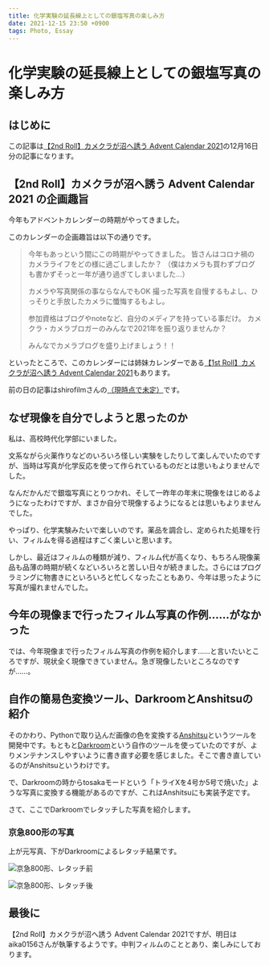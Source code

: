```yaml
---
title: 化学実験の延長線上としての銀塩写真の楽しみ方
date: 2021-12-15 23:50 +0900
tags: Photo, Essay
---
```


# 化学実験の延長線上としての銀塩写真の楽しみ方

## はじめに

この記事は[【2nd Roll】カメクラが沼へ誘う Advent Calendar 2021](https://adventar.org/calendars/6416)の12月16日分の記事になります。

## 【2nd Roll】カメクラが沼へ誘う Advent Calendar 2021 の企画趣旨

今年もアドベントカレンダーの時期がやってきました。

このカレンダーの企画趣旨は以下の通りです。

> 今年もあっという間にこの時期がやってきました。
> 皆さんはコロナ禍のカメラライフをどの様に過ごしましたか？
> （僕はカメラも買わずブログも書かずそっと一年が通り過ぎてしまいました…）
>
> カメラや写真関係の事ならなんでもOK
> 撮った写真を自慢するもよし、ひっそりと手放したカメラに懺悔するもよし。
>
> 参加資格はブログやnoteなど、自分のメディアを持っている事だけ。
> カメクラ・カメラブロガーのみんなで2021年を振り返りませんか？
>
> みんなでカメラブログを盛り上げましょう！！

といったところで、このカレンダーには姉妹カレンダーである[【1st Roll】カメクラが沼へ誘う Advent Calendar 2021](https://adventar.org/calendars/6414)もあります。

前の日の記事はshirofilmさんの[（現時点で未定）](https://adventar.org/calendars/6416)です。

## なぜ現像を自分でしようと思ったのか

私は、高校時代化学部にいました。

文系ながら火薬作りなどのいろいろ怪しい実験をしたりして楽しんでいたのですが、当時は写真が化学反応を使って作られているものだとは思いもよりませんでした。

なんだかんだで銀塩写真にとりつかれ、そして一昨年の年末に現像をはじめるようになったわけですが、まさか自分で現像するようになるとは思いもよりませんでした。

やっぱり、化学実験みたいで楽しいのです。薬品を調合し、定められた処理を行い、フィルムを得る過程はすごく楽しいと思います。

しかし、最近はフィルムの種類が減り、フィルム代が高くなり、もちろん現像薬品も品薄の時期が続くなどいろいろと苦しい日々が続きました。さらにはプログラミングに物書きにといろいろと忙しくなったこともあり、今年は思ったように写真が撮れませんでした。

## 今年の現像まで行ったフィルム写真の作例……がなかった

では、今年現像まで行ったフィルム写真の作例を紹介します……と言いたいところですが、現状全く現像できていません。急ぎ現像したいところなのですが……。

## 自作の簡易色変換ツール、DarkroomとAnshitsuの紹介

そのかわり、Pythonで取り込んだ画像の色を変換する[Anshitsu](https://github.com/huideyeren/anshitsu)というツールを開発中です。もともと[Darkroom](https://github.com/huideyeren/darkroom)という自作のツールを使っていたのですが、よりメンテナンスしやすいように書き直す必要を感じました。そこで書き直しているのがAnshitsuというわけです。

で、Darkroomの時からtosakaモードという「トライXを4号か5号で焼いた」ような写真に変換する機能があるのですが、これはAnshitsuにも実装予定です。

さて、ここでDarkroomでレタッチした写真を紹介します。

### 京急800形の写真

上が元写真、下がDarkroomによるレタッチ結果です。

![京急800形、レタッチ前](Keikyu-800.jpg)

![京急800形、レタッチ後](2021-07-14_18-23-48_85.jpeg)

## 最後に

【2nd Roll】カメクラが沼へ誘う Advent Calendar 2021ですが、明日はaika0156さんが執筆するようです。中判フィルムのこととあり、楽しみにしております。
